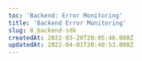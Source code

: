 ```yaml
---
toc: 'Backend: Error Monitoring'
title: 'Backend Error Monitoring'
slug: 8_backend-sdk
createdAt: 2022-03-28T20:05:46.000Z
updatedAt: 2022-04-01T20:40:53.000Z
---
```

